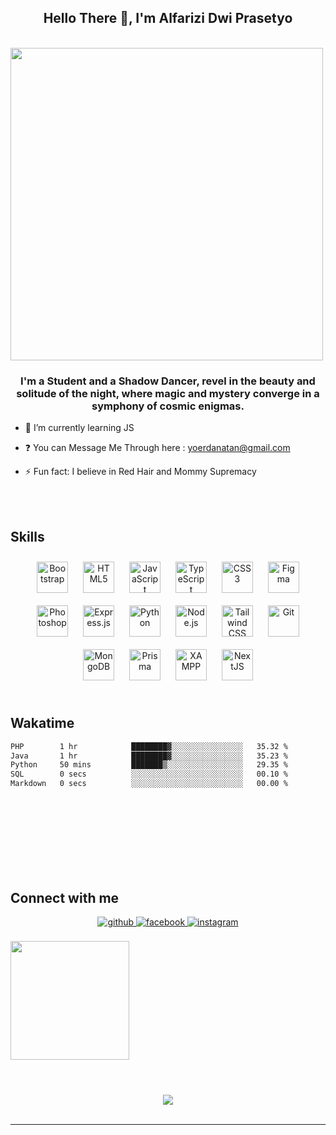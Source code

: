 ## <div align="center"> Hello There 👋, I'm Alfarizi Dwi Prasetyo</div>

<br>
<div style ="display:flex;" align="center">
  <img src="https://drive.google.com/uc?id=1eRv4eRzYOUebSP7kZUkOTF5RGGR4F68t" style="width:500px"/>
</div>

### <div align="center">I'm a Student and a Shadow Dancer, revel in the beauty and solitude of the night, where magic and mystery converge in a symphony of cosmic enigmas. </div>


- 🌱 I’m currently learning JS


- ❓ You can Message Me Through here : yoerdanatan@gmail.com


- ⚡ Fun fact: I believe in Red Hair and  Mommy Supremacy 


<br/>  

<br/>

## Skills
<div align="center"> 
<a href="https://getbootstrap.com/docs/3.4/javascript/" target="_blank"><img style="margin: 10px" src="https://profilinator.rishav.dev/skills-assets/bootstrap-plain.svg" alt="Bootstrap" height="50" /></a>  
<a href="https://en.wikipedia.org/wiki/HTML5" target="_blank"><img style="margin: 10px" src="https://profilinator.rishav.dev/skills-assets/html5-original-wordmark.svg" alt="HTML5" height="50" /></a>  
<a href="https://www.javascript.com/" target="_blank"><img style="margin: 10px" src="https://profilinator.rishav.dev/skills-assets/javascript-original.svg" alt="JavaScript" height="50" /></a>  
<a href="https://www.typescriptlang.org/" target="_blank"><img style="margin: 10px" src="https://profilinator.rishav.dev/skills-assets/typescript-original.svg" alt="TypeScript" height="50" /></a>  
<a href="https://www.w3schools.com/css/" target="_blank"><img style="margin: 10px" src="https://profilinator.rishav.dev/skills-assets/css3-original-wordmark.svg" alt="CSS3" height="50" /></a>  
<a href="https://www.figma.com/" target="_blank"><img style="margin: 10px" src="https://profilinator.rishav.dev/skills-assets/figma-icon.svg" alt="Figma" height="50" /></a> 
<a href="https://www.adobe.com/in/products/photoshop.html" target="_blank"><img style="margin: 10px" src="https://profilinator.rishav.dev/skills-assets/photoshop-plain.svg" alt="Photoshop" height="50" /></a>  
<a href="https://expressjs.com/" target="_blank"><img style="margin: 10px" src="https://profilinator.rishav.dev/skills-assets/express-original-wordmark.svg" alt="Express.js" height="50" /></a>  
<a href="https://www.python.org/" target="_blank"><img style="margin: 10px" src="https://profilinator.rishav.dev/skills-assets/python-original.svg" alt="Python" height="50" /></a>  
<a href="https://nodejs.org/" target="_blank"><img style="margin: 10px" src="https://profilinator.rishav.dev/skills-assets/nodejs-original-wordmark.svg" alt="Node.js" height="50" /></a>  
<a href="https://www.tailwindcss.com/" target="_blank"><img style="margin: 10px" src="https://profilinator.rishav.dev/skills-assets/tailwindcss.svg" alt="Tailwind CSS" height="50" /></a>  
<a href="https://github.com/" target="_blank"><img style="margin: 10px" src="https://profilinator.rishav.dev/skills-assets/git-scm-icon.svg" alt="Git" height="50" /></a> 
<a href="https://www.mongodb.com/" target="_blank"><img style="margin: 10px" src="https://profilinator.rishav.dev/skills-assets/mongodb-original-wordmark.svg" alt="MongoDB" height="50" /></a>
<a href="https://www.prisma.io/" target="_blank"><img style="margin: 10px" src="https://profilinator.rishav.dev/skills-assets/prisma.png" alt="Prisma" height="50" /></a>  
<a href="https://www.apachefriends.org/" target="_blank"><img style="margin: 10px" src="https://profilinator.rishav.dev/skills-assets/xampp.png" alt="XAMPP" height="50" /></a>  
<a href="https://nextjs.org/" target="_blank"><img style="margin: 10px" src="https://profilinator.rishav.dev/skills-assets/nextjs.png" alt="NextJS" height="50" /></a>  
</div>

<br/>

<h2>Wakatime</h2>

<!--START_SECTION:waka-->

```txt
PHP        1 hr            ████████▓░░░░░░░░░░░░░░░░   35.32 %
Java       1 hr            ████████▓░░░░░░░░░░░░░░░░   35.23 %
Python     50 mins         ███████▒░░░░░░░░░░░░░░░░░   29.35 %
SQL        0 secs          ░░░░░░░░░░░░░░░░░░░░░░░░░   00.10 %
Markdown   0 secs          ░░░░░░░░░░░░░░░░░░░░░░░░░   00.00 %
```

<!--END_SECTION:waka-->

<br/>
<br/>



</div>

<br/>
<br/>
<br/>
<br/>
<br/>


## Connect with me
<div align="center">
<a href="https://github.com/AlfariziDwiPrasetyo" target="_blank">
<img src=https://img.shields.io/badge/github-%2324292e.svg?&style=for-the-badge&logo=github&logoColor=white alt=github style="margin-bottom: 5px;" />
</a>
<a href="https://www.facebook.com/shirookam" target="_blank">
<img src=https://img.shields.io/badge/facebook-%232E87FB.svg?&style=for-the-badge&logo=facebook&logoColor=white alt=facebook style="margin-bottom: 5px;" />
</a>  
<a href="https://www.instagram.com/alfariziiprasetyo/" target="_blank">
<img src=https://img.shields.io/badge/instagram-E4405F.svg?&style=for-the-badge&logo=Instagram&logoColor=white alt=instagram style="margin-bottom: 5px;" />
</a>
</div>  
<br/>
<div align="center" style="display:inline-block;flex-wrap:nowrap";>
<img src="https://media.tenor.com/BoeXEl62F6QAAAAC/surtr-arknights.gif" style="height:190px" />

<br/>
<br/>


</div>

<br/>

#
<div align="center"><img src="https://spotify-github-profile.vercel.app/api/view.svg?uid=31z4lkktokkzn7mi6vsmm2iuxwna&redirect=true][https://spotify-github-profile.vercel.app/api/view.svg?uid=31z4lkktokkzn7mi6vsmm2iuxwna&cover_image=true&theme=default&show_offline=false&background_color=121212&interchange=false)" /></div>  

<br />

-----
